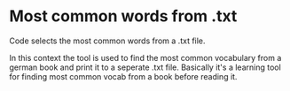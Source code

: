 # Most common words from .txt

Code selects the most common words from a .txt file.

In this context the tool is used to find the most common vocabulary from a german book and print it to a seperate .txt file.
Basically it's a learning tool for finding most common vocab from a book before reading it.
